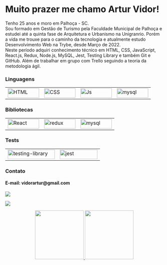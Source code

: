 <h1>Muito prazer me chamo Artur Vidor!</h1>

<p>Tenho 25 anos e moro em Palhoça - SC.
<br/>
Sou formado em Gestão de Turismo pela Faculdade Municipal de Palhoça e estudei até a quinta fase de Arquitetura e Urbanismo na Unigranrio. Porém a vida me trouxe para o caminho da tecnologia e atualmente estudo Desenvolvimento Web na Trybe, desde Março de 2022.
<br/>
Neste período adquiri conhecimento técnico em HTML, CSS, JavaScript, React.js, Redux, Node.js, MySQL, Jest, Testing Library e também Git e GitHub. Além de trabalhar em grupo com Trello seguindo a teoria da metodologia ágil.</p>

  <h3>Linguagens</h3>
<table>
  <tbody>
    <tr>
      <td>
        <img align="center" alt="HTML" height="30" width="100" src="https://camo.githubusercontent.com/d63d473e728e20a286d22bb2226a7bf45a2b9ac6c72c59c0e61e9730bfe4168c/68747470733a2f2f696d672e736869656c64732e696f2f62616467652f48544d4c352d4533344632363f7374796c653d666f722d7468652d6261646765266c6f676f3d68746d6c35266c6f676f436f6c6f723d7768697465">
      </td>
      <td>
  <img align="center" alt="CSS" height="30" width="100" src="https://camo.githubusercontent.com/3a0f693cfa032ea4404e8e02d485599bd0d192282b921026e89d271aaa3d7565/68747470733a2f2f696d672e736869656c64732e696f2f62616467652f435353332d3135373242363f7374796c653d666f722d7468652d6261646765266c6f676f3d63737333266c6f676f436f6c6f723d7768697465">
      </td>
      <td>
  <img align="center" alt="Js" height="30" width="100" src="https://camo.githubusercontent.com/9d07c04bdd98c662d5df9d4e1cc1de8446ffeaebca330feb161f1fb8e1188204/68747470733a2f2f696d672e736869656c64732e696f2f62616467652f4a6176615363726970742d4637444631453f7374796c653d666f722d7468652d6261646765266c6f676f3d6a617661736372697074266c6f676f436f6c6f723d626c61636b">
      </td>
      <td>
  <img align="center" alt="mysql" height="30" width="100" src="https://camo.githubusercontent.com/dfc69d704694f22168bea3d84584663777fa5301dcad5bbcb5459b336da8d554/68747470733a2f2f696d672e736869656c64732e696f2f62616467652f4e6f64652e6a732d3433383533443f7374796c653d666f722d7468652d6261646765266c6f676f3d6e6f64652e6a73266c6f676f436f6c6f723d7768697465">
      </td>
    </tr>
  </tbody>
</table>

  <h3>Bibliotecas</h3>      

  <table>
    <tbody>
      <tr>
        <td>
          <img align="center" alt="React" height="30" width="100" src="https://camo.githubusercontent.com/268ac512e333b69600eb9773a8f80b7a251f4d6149642a50a551d4798183d621/68747470733a2f2f696d672e736869656c64732e696f2f62616467652f52656163742d3230323332413f7374796c653d666f722d7468652d6261646765266c6f676f3d7265616374266c6f676f436f6c6f723d363144414642">
        </td>
        <td>
          <img align="center" alt="redux" height="30" width="100" src="https://camo.githubusercontent.com/6908bc5919e46cd787b8e5117f092f5ed37da82e8bd602e6339060ea0fff722c/68747470733a2f2f696d672e736869656c64732e696f2f62616467652f52656475782d3539334438383f7374796c653d666f722d7468652d6261646765266c6f676f3d7265647578266c6f676f436f6c6f723d7768697465">
        </td>
        <td>
          <img align="center" alt="mysql" height="30" width="100" src="https://camo.githubusercontent.com/a4a4a017a5d519d7c4ce2a3cd3d2194fb7af4b1ca424850784565007c2acc7d8/68747470733a2f2f696d672e736869656c64732e696f2f62616467652f4d7953514c2d3030354338343f7374796c653d666f722d7468652d6261646765266c6f676f3d6d7973716c266c6f676f436f6c6f723d7768697465">
      </tr>
    </tbody>
  </table>

  <h3>Tests</h3> 

  <table>
    <tbody>
      <tr>
        <td>
          <img align="center" alt="testing-library" height="30" width="150" src="https://camo.githubusercontent.com/81aeb1a947697457dbf01915ba8bb60e4bcf0c9003fc2d62659be9d5d5b47317/68747470733a2f2f696d672e736869656c64732e696f2f62616467652f74657374696e672532306c6962726172792d3332333333303f7374796c653d666f722d7468652d6261646765266c6f676f3d74657374696e672d6c696272617279266c6f676f436f6c6f723d726564">
        </td>
        <td>
          <img align="center" alt="jest" height="30" width="120" src="https://camo.githubusercontent.com/103e6bf48443918e5505b5bb83fd1d1a4e4edd3484fd1b221355fdbca962fdf5/68747470733a2f2f696d672e736869656c64732e696f2f62616467652f4a6573742d3332333333303f7374796c653d666f722d7468652d6261646765266c6f676f3d4a657374266c6f676f436f6c6f723d7768697465">
        </td>
      </tr>
    </tbody>
  </table>
  

  <h3>Contato</h3>
  

  <h4>E-mail: vidorartur@gmail.com</h4>

<a href="mailto:vidorartur@gmail.com"><img src="https://img.shields.io/badge/-Gmail-%23333?style=for-the-badge&logo=gmail&logoColor=red" /></a>
<!-- <p>vidorartur@gmail.com</p> -->
<a href="https://www.linkedin.com/in/artur-dal-berto-vidor/" target="_blank" ><img src="https://img.shields.io/badge/-LinkedIn-%230077B5?style=for-the-badge&logo=linkedin&logoColor=white" /></a>

<div align="center">
<a href="https://github.com/vidorartur">
<img height="155em" src="https://github-readme-stats.vercel.app/api?username=vidorartur&theme=dark&show_icons=true"/>
<img height="155em" src="https://github-readme-stats.vercel.app/api/top-langs/?username=vidorartur&layout=compact&langs_count=7&theme=dark"/>
</div>

